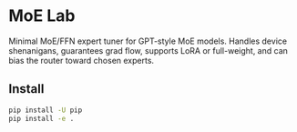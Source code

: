 # MoE Lab
Minimal MoE/FFN expert tuner for GPT-style MoE models. Handles device shenanigans, guarantees grad flow, supports LoRA or full-weight, and can bias the router toward chosen experts.

## Install
```bash
pip install -U pip
pip install -e .
